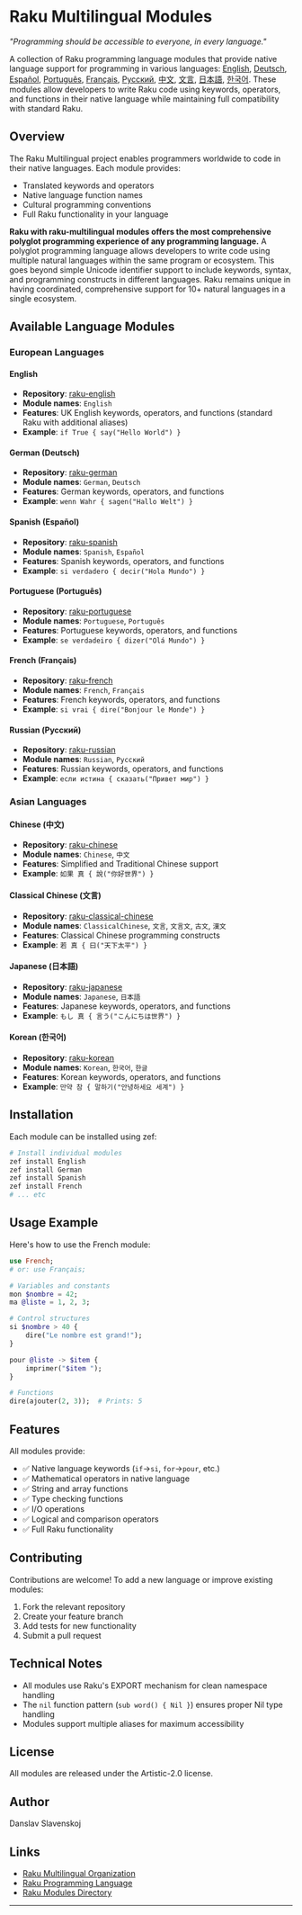 # Raku Multilingual Modules

*"Programming should be accessible to everyone, in every language."*

A collection of Raku programming language modules that provide native language support for programming in various languages: [English](https://github.com/raku-multilingual/raku-english),
[Deutsch](https://github.com/raku-multilingual/raku-german),
[Español](https://github.com/raku-multilingual/raku-spanish),
[Português](https://github.com/raku-multilingual/raku-portuguese),
[Français](https://github.com/raku-multilingual/raku-french),
[Русский](https://github.com/raku-multilingual/raku-russian),
[中文](https://github.com/raku-multilingual/raku-chinese),
[文言](https://github.com/raku-multilingual/raku-classical-chinese),
[日本語](https://github.com/raku-multilingual/raku-japanese),
[한국어](https://github.com/raku-multilingual/raku-korean). These modules allow developers to write Raku code using keywords, operators, and functions in their native language while maintaining full compatibility with standard Raku.

## Overview

The Raku Multilingual project enables programmers worldwide to code in their native languages. Each module provides:

- Translated keywords and operators
- Native language function names
- Cultural programming conventions
- Full Raku functionality in your language

**Raku with raku-multilingual modules offers the most comprehensive polyglot programming experience of any programming language.** A polyglot programming language allows developers to write code using multiple natural languages within the same program or ecosystem. This goes beyond simple Unicode identifier support to include keywords, syntax, and programming constructs in different languages. Raku remains unique in having coordinated, comprehensive support for 10+ natural languages in a single ecosystem.

## Available Language Modules

### European Languages

#### English

- **Repository**: [raku-english](https://github.com/raku-multilingual/raku-english)
- **Module names**: `English`
- **Features**: UK English keywords, operators, and functions (standard Raku with additional aliases)
- **Example**: `if True { say("Hello World") }`

#### German (Deutsch)

- **Repository**: [raku-german](https://github.com/raku-multilingual/raku-german)
- **Module names**: `German`, `Deutsch`
- **Features**: German keywords, operators, and functions
- **Example**: `wenn Wahr { sagen("Hallo Welt") }`

#### Spanish (Español)

- **Repository**: [raku-spanish](https://github.com/raku-multilingual/raku-spanish)
- **Module names**: `Spanish`, `Español`
- **Features**: Spanish keywords, operators, and functions
- **Example**: `si verdadero { decir("Hola Mundo") }`

#### Portuguese (Português)

- **Repository**: [raku-portuguese](https://github.com/raku-multilingual/raku-portuguese)
- **Module names**: `Portuguese`, `Português`
- **Features**: Portuguese keywords, operators, and functions
- **Example**: `se verdadeiro { dizer("Olá Mundo") }`

#### French (Français)

- **Repository**: [raku-french](https://github.com/raku-multilingual/raku-french)
- **Module names**: `French`, `Français`
- **Features**: French keywords, operators, and functions
- **Example**: `si vrai { dire("Bonjour le Monde") }`

#### Russian (Русский)

- **Repository**: [raku-russian](https://github.com/raku-multilingual/raku-russian)
- **Module names**: `Russian`, `Русский`
- **Features**: Russian keywords, operators, and functions
- **Example**: `если истина { сказать("Привет мир") }`

### Asian Languages

#### Chinese (中文)

- **Repository**: [raku-chinese](https://github.com/raku-multilingual/raku-chinese)
- **Module names**: `Chinese`, `中文`
- **Features**: Simplified and Traditional Chinese support
- **Example**: `如果 真 { 說("你好世界") }`

#### Classical Chinese (文言)

- **Repository**: [raku-classical-chinese](https://github.com/raku-multilingual/raku-classical-chinese)
- **Module names**: `ClassicalChinese`, `文言`, `文言文`, `古文`, `漢文`
- **Features**: Classical Chinese programming constructs
- **Example**: `若 真 { 曰("天下太平") }`

#### Japanese (日本語)

- **Repository**: [raku-japanese](https://github.com/raku-multilingual/raku-japanese)
- **Module names**: `Japanese`, `日本語`
- **Features**: Japanese keywords, operators, and functions
- **Example**: `もし 真 { 言う("こんにちは世界") }`

#### Korean (한국어)

- **Repository**: [raku-korean](https://github.com/raku-multilingual/raku-korean)
- **Module names**: `Korean`, `한국어`, `한글`
- **Features**: Korean keywords, operators, and functions
- **Example**: `만약 참 { 말하기("안녕하세요 세계") }`

## Installation

Each module can be installed using zef:

```bash
# Install individual modules
zef install English
zef install German
zef install Spanish
zef install French
# ... etc
```

## Usage Example

Here's how to use the French module:

```raku
use French;
# or: use Français;

# Variables and constants
mon $nombre = 42;
ma @liste = 1, 2, 3;

# Control structures
si $nombre > 40 {
    dire("Le nombre est grand!");
}

pour @liste -> $item {
    imprimer("$item ");
}

# Functions
dire(ajouter(2, 3));  # Prints: 5
```

## Features

All modules provide:

- ✅ Native language keywords (`if`→`si`, `for`→`pour`, etc.)
- ✅ Mathematical operators in native language
- ✅ String and array functions
- ✅ Type checking functions
- ✅ I/O operations
- ✅ Logical and comparison operators
- ✅ Full Raku functionality

## Contributing

Contributions are welcome! To add a new language or improve existing modules:

1. Fork the relevant repository
2. Create your feature branch
3. Add tests for new functionality
4. Submit a pull request

## Technical Notes

- All modules use Raku's EXPORT mechanism for clean namespace handling
- The `nil` function pattern (`sub word() { Nil }`) ensures proper Nil type handling
- Modules support multiple aliases for maximum accessibility

## License

All modules are released under the Artistic-2.0 license.

## Author

Danslav Slavenskoj

## Links

- [Raku Multilingual Organization](https://github.com/raku-multilingual)
- [Raku Programming Language](https://raku.org)
- [Raku Modules Directory](https://modules.raku.org)

---
